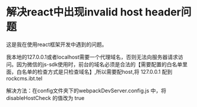 # 解决react中出现invalid host header问题

这是我在使用react框架开发中遇到的问题。

我本地的127.0.0.1或者localhost需要一个代理域名，否则无法向服务器请求访问。因为微信的js-sdk使用时，前台的域名必须是合法的【需要配置的白名单里面，白名单的检查方式是只检查域名】,所以需要配host,将 127.0.0.1 配到rockcms.ibt.tel

解决方法：在config文件夹下的webpackDevServer.config.js 中，将disableHostCheck 的值改为 true
